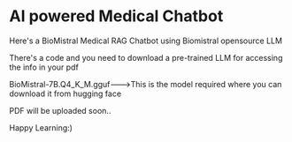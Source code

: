 # AI powered Medical Chatbot

Here's a BioMistral Medical RAG Chatbot using Biomistral opensource LLM

There's a code and you need to download a pre-trained LLM for accessing the info in your pdf

BioMistral-7B.Q4_K_M.gguf--->This is the model required where you can download it from hugging face

PDF will be uploaded soon..

Happy Learning:)

